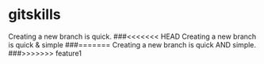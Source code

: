# gitskills
Creating a new branch is quick.
###<<<<<<< HEAD
Creating a new branch is quick & simple
###=======
Creating a new branch is quick AND simple.
###>>>>>>> feature1
